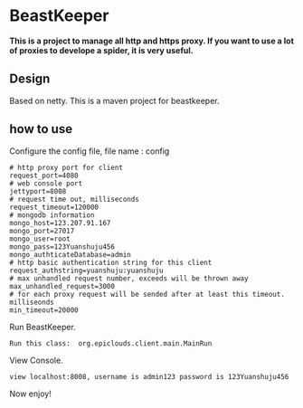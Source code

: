 # BeastKeeper
**This is a project to manage all http and https proxy. If you want to use a lot of proxies to develope a spider, it is very useful.**

## Design
Based on netty. This is a maven project for beastkeeper.

## how to use
Configure the config file, file name : config
    
    # http proxy port for client
    request_port=4080
    # web console port
    jettyport=8008
    # request time out, milliseconds
    request_timeout=120000
    # mongodb information
    mongo_host=123.207.91.167
    mongo_port=27017
    mongo_user=root
    mongo_pass=123Yuanshuju456
    mongo_authticateDatabase=admin
    # http basic authentication string for this client
    request_authstring=yuanshuju:yuanshuju
    # max unhandled request number, exceeds will be thrown away 
    max_unhandled_request=3000
    # for each proxy request will be sended after at least this timeout. milliseonds
    min_timeout=20000
    
Run BeastKeeper.
  
    Run this class:  org.epiclouds.client.main.MainRun
    
View Console.
    
    view localhost:8008, username is admin123 password is 123Yuanshuju456

Now enjoy!

